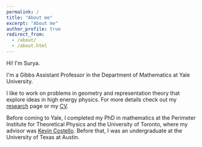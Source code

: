 ```yaml
---
permalink: /
title: "About me"
excerpt: "About me"
author_profile: true
redirect_from: 
  - /about/
  - /about.html
---
```


Hi! I'm Surya. 

I'm a Gibbs Assistant Professor in the Department of Mathematics at Yale University. 

I like to work on problems in geometry and representation theory that explore ideas in high energy physics. For more details check out my [research](https://sraghavendran.github.io/research/) page or my [CV](https://sraghavendran.github.io/files/CV/cv.pdf).

Before coming to Yale, I completed my PhD in mathematics at the Perimeter Institute for Theoretical Physics and the University of Toronto, where my advisor was [Kevin Costello](https://www.perimeterinstitute.ca/people/kevin-costello). Before that, I was an undergraduate at the University of Texas at Austin. 


